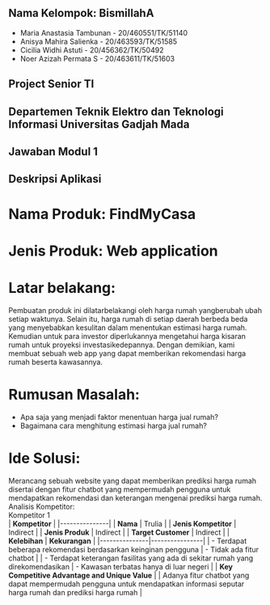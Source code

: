 ## Nama Kelompok: BismillahA <br>
- Maria Anastasia Tambunan - 20/460551/TK/51140 <br>
- Anisya Mahira Salienka - 20/463593/TK/51585 <br>
- Cicilia Widhi Astuti - 20/456362/TK/50492 <br>
- Noer Azizah Permata S - 20/463611/TK/51603 <br>

## Project Senior TI <br>
## Departemen Teknik Elektro dan Teknologi Informasi Universitas Gadjah Mada <br>

## Jawaban Modul 1 
## Deskripsi Aplikasi <br>
# **Nama Produk**: FindMyCasa <br>

# **Jenis Produk**: Web application <br>

# **Latar belakang**: <br>
Pembuatan produk ini dilatarbelakangi oleh harga rumah yangberubah ubah setiap waktunya. Selain itu, harga rumah di setiap daerah berbeda beda yang menyebabkan kesulitan dalam menentukan estimasi harga rumah. Kemudian untuk para investor diperlukannya mengetahui harga kisaran rumah untuk proyeksi investasikedepannya. Dengan demikian, kami membuat sebuah web app yang dapat memberikan rekomendasi harga rumah beserta kawasannya. <br>

# **Rumusan Masalah**: <br>
- Apa saja yang menjadi faktor menentuan harga jual rumah? <br> 
- Bagaimana cara menghitung estimasi harga jual rumah? <br>

# **Ide Solusi**: <br>
Merancang sebuah website yang dapat memberikan prediksi harga rumah disertai dengan fitur chatbot yang mempermudah pengguna untuk mendapatkan rekomendasi dan keterangan mengenai prediksi harga rumah. <br>
Analisis Kompetitor: <br>
Kompetitor 1<br>
| **Kompetitor** |
|---------------|
| **Nama** | Trulia |
| **Jenis Kompetitor** | Indirect |
| **Jenis Produk** | Indirect |
| **Target Customer** | Indirect |
| **Kelebihan** | **Kekurangan** |
|---------------|----------------|
| - Terdapat beberapa rekomendasi berdasarkan keinginan pengguna | - Tidak ada fitur chatbot |
| - Terdapat keterangan fasilitas yang ada di sekitar rumah yang direkomendasikan | - Kawasan terbatas hanya di luar negeri |
| **Key Competitive Advantage and Unique Value** |
| Adanya fitur chatbot yang dapat mempermudah pengguna untuk mendapatkan informasi seputar harga rumah dan prediksi harga rumah |






